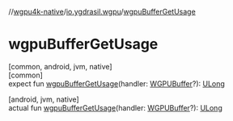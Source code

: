 //[wgpu4k-native](../../index.md)/[io.ygdrasil.wgpu](index.md)/[wgpuBufferGetUsage](wgpu-buffer-get-usage.md)

# wgpuBufferGetUsage

[common, android, jvm, native]\
[common]\
expect fun [wgpuBufferGetUsage](wgpu-buffer-get-usage.md)(handler: [WGPUBuffer](-w-g-p-u-buffer/index.md)?): [ULong](https://kotlinlang.org/api/core/kotlin-stdlib/kotlin/-u-long/index.html)

[android, jvm, native]\
actual fun [wgpuBufferGetUsage](wgpu-buffer-get-usage.md)(handler: [WGPUBuffer](-w-g-p-u-buffer/index.md)?): [ULong](https://kotlinlang.org/api/core/kotlin-stdlib/kotlin/-u-long/index.html)